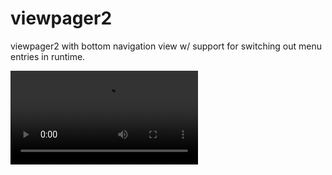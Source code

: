 # viewpager2 
viewpager2 with bottom navigation view w/ support for switching out menu entries in
runtime.

![video](demo.mp4)
